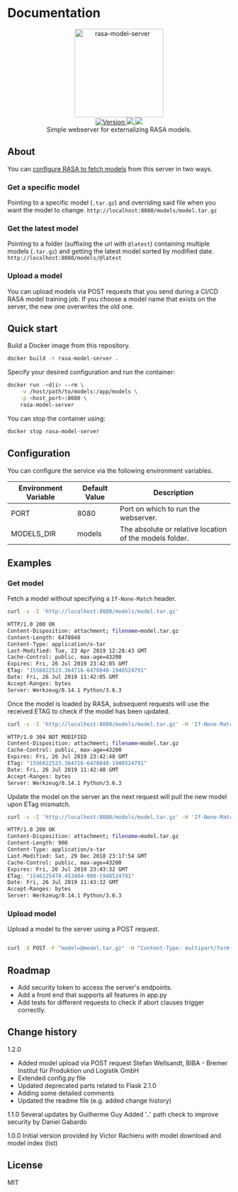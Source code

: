 # Documentation

<p align="center">
    <img src="https://user-images.githubusercontent.com/5860071/61949755-7dbca580-afb4-11e9-87b6-1187933cccfb.png" width="200" border="0" alt="rasa-model-server">
    <br/>
    <a href="https://github.com/vrachieru/rasa-model-server/releases/latest">
        <img src="https://img.shields.io/badge/version-1.0.0-brightgreen.svg?style=flat-square" alt="Version">
    </a>
    <a href="https://hub.docker.com/r/vrachieru/rasa-model-server/">
        <img src="https://img.shields.io/docker/stars/vrachieru/rasa-model-server.svg?style=flat-square" />
    </a>
    <a href="https://hub.docker.com/r/vrachieru/rasa-model-server/">
        <img src="https://img.shields.io/docker/pulls/vrachieru/rasa-model-server.svg?style=flat-square" />
    </a>
    <br/>
    Simple webserver for externalizing RASA models.
</p>

## About

You can [configure RASA to fetch models](https://rasa.com/docs/rasa/user-guide/running-the-server/#fetching-models-from-a-server) from this server in two ways.

### Get a specific model

Pointing to a specific model (`.tar.gz`) and overriding said file when you want the model to change.
`http://localhost:8080/models/model.tar.gz`  

### Get the latest model

Pointing to a folder (suffixing the url with `@latest`) containing multiple models (`.tar.gz`) and getting the latest model sorted by modified date.
`http://localhost:8080/models/@latest`

### Upload a model

You can upload models via POST requests that you send during a CI/CD RASA model training job.
If you choose a model name that exists on the server, the new one overwrites the old one.

## Quick start

Build a Docker image from this repository.

```bash
docker build -t rasa-model-server .
```

Specify your desired configuration and run the container:

```bash
docker run -<d|i> --rm \
    -v /host/path/to/models:/app/models \
    -p <host_port>:8080 \
    rasa-model-server
```

You can stop the container using:

```bash
docker stop rasa-model-server
```

## Configuration

You can configure the service via the following environment variables.

| Environment Variable  | Default Value | Description                                             |
| --------------------- | ------------- | ------------------------------------------------------- |
| PORT                  | 8080          | Port on which to run the webserver.                     |
| MODELS_DIR            | models        | The absolute or relative location of the models folder. |

## Examples

### Get model

Fetch a model without specifying a `If-None-Match` header.

``` Bash
curl -s -I 'http://localhost:8080/models/model.tar.gz'

HTTP/1.0 200 OK
Content-Disposition: attachment; filename=model.tar.gz
Content-Length: 6478848
Content-Type: application/x-tar
Last-Modified: Tue, 23 Apr 2019 12:28:43 GMT
Cache-Control: public, max-age=43200
Expires: Fri, 26 Jul 2019 23:42:05 GMT
ETag: "1556022523.364716-6478848-1948524791"
Date: Fri, 26 Jul 2019 11:42:05 GMT
Accept-Ranges: bytes
Server: Werkzeug/0.14.1 Python/3.6.3
```

Once the model is loaded by RASA, subsequent requests will use the received ETAG to check if the model has been updated.

``` Bash
curl -s -I 'http://localhost:8080/models/model.tar.gz' -H 'If-None-Match: 1556022523.364716-6478848-1948524791'

HTTP/1.0 304 NOT MODIFIED
Content-Disposition: attachment; filename=model.tar.gz
Cache-Control: public, max-age=43200
Expires: Fri, 26 Jul 2019 23:42:48 GMT
ETag: "1556022523.364716-6478848-1948524791"
Date: Fri, 26 Jul 2019 11:42:48 GMT
Accept-Ranges: bytes
Server: Werkzeug/0.14.1 Python/3.6.3
```

Update the model on the server an the next request will pull the new model upon ETag mismatch.

``` Bash
curl -s -I 'http://localhost:8080/models/model.tar.gz' -H 'If-None-Match: 1556022523.364716-6478848-1948524791'

HTTP/1.0 200 OK
Content-Disposition: attachment; filename=model.tar.gz
Content-Length: 900
Content-Type: application/x-tar
Last-Modified: Sat, 29 Dec 2018 23:17:54 GMT
Cache-Control: public, max-age=43200
Expires: Fri, 26 Jul 2019 23:43:32 GMT
ETag: "1546125474.453404-900-1948524791"
Date: Fri, 26 Jul 2019 11:43:32 GMT
Accept-Ranges: bytes
Server: Werkzeug/0.14.1 Python/3.6.3
```

### Upload model

Upload a model to the server using a POST request.

``` Bash

curl -X POST -F "model=@model.tar.gz" -H "Content-Type: multipart/form-data" "http://localhost:8080/models/model.tar.gz"

```

## Roadmap

* Add security token to access the server's endpoints.
* Add a front end that supports all features in app.py
* Add tests for different requests to check if abort clauses trigger correctly.

## Change history

1.2.0

* Added model upload via POST request Stefan Wellsandt, BIBA - Bremer Institut für Produktion und Logistik GmbH
* Extended config.py file
* Updated deprecated parts related to Flask 2.1.0
* Adding some detailed comments
* Updated the readme file (e.g. added change history)

1.1.0
Several updates by Guilherme Guy
Added '..' path check to improve security by Daniel Gabardo

1.0.0
Initial version provided by Victor Rachieru with model download and model index (list)

## License

MIT
